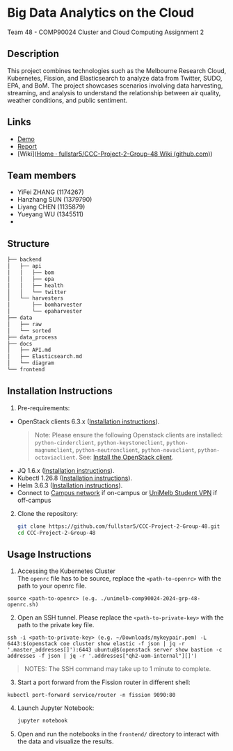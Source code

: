 # Big Data Analytics on the Cloud

Team 48 - COMP90024 Cluster and Cloud Computing Assignment 2 

## Description

This project combines technologies such as the Melbourne Research Cloud, Kubernetes, Fission, and Elasticsearch to analyze data from Twitter, SUDO, EPA, and BoM. The project showcases scenarios involving data harvesting, streaming, and analysis to understand the relationship between air quality, weather conditions, and public sentiment.

## Links

* [Demo]()
* [Report]()
* [Wiki]([Home · fullstar5/CCC-Project-2-Group-48 Wiki (github.com)](https://github.com/fullstar5/CCC-Project-2-Group-48/wiki))

## Team members

* YiFei ZHANG (1174267)
* Hanzhang SUN (1379790)
* Liyang CHEN (1135879)
* Yueyang WU (1345511)
* 

## Structure

```bash
├── backend
│   ├── api
│   │   ├── bom
│   │   ├── epa
│   │   ├── health
│   │   └── twitter
│   └── harvesters
│       ├── bomharvester
│       └── epaharvester
├── data
│   ├── raw
│   └── sorted
├── data_process
├── docs
│   ├── API.md
│   ├── Elasticsearch.md
│   └── diagram
└── frontend

```
## Installation Instructions

1. Pre-requirements:
- OpenStack clients 6.3.x ([Installation instructions](https://docs.openstack.org/newton/user-guide/common/cli-install-openstack-command-line-clients.html)).
  > Note: Please ensure the following Openstack clients are installed: `python-cinderclient`, `python-keystoneclient`, `python-magnumclient`, `python-neutronclient`, `python-novaclient`, `python-octaviaclient`. See: [Install the OpenStack client](https://docs.openstack.org/newton/user-guide/common/cli-install-openstack-command-line-clients.html).
- JQ 1.6.x ([Installation instructions](https://jqlang.github.io/jq/download/)).
- Kubectl 1.26.8 ([Installation instructions](https://kubernetes.io/docs/tasks/tools/)).
- Helm 3.6.3 ([Installation instructions](https://helm.sh/docs/intro/install/)).
- Connect to [Campus network](https://studentit.unimelb.edu.au/wifi-vpn#uniwireless) if on-campus or [UniMelb Student VPN](https://studentit.unimelb.edu.au/wifi-vpn#vpn) if off-campus

2. Clone the repository:
    ```bash
    git clone https://github.com/fullstar5/CCC-Project-2-Group-48.git
    cd CCC-Project-2-Group-48
    ```
## Usage Instructions

1. Accessing the Kubernetes Cluster   
	The ``openrc`` file has to be source, replace the ``<path-to-openrc>`` with the path to your openrc file.
```shell
source <path-to-openrc> (e.g. ./unimelb-comp90024-2024-grp-48-openrc.sh)
```
2. Open an SSH tunnel. 
	Please replace the ``<path-to-private-key>`` with the path to the private key file.
```shell
ssh -i <path-to-private-key> (e.g. ~/Downloads/mykeypair.pem) -L 6443:$(openstack coe cluster show elastic -f json | jq -r '.master_addresses[]'):6443 ubuntu@$(openstack server show bastion -c addresses -f json | jq -r '.addresses["qh2-uom-internal"][]')
```
> NOTES: The SSH command may take up to 1 minute to complete.

3. Start a port forward from the Fission router in different shell:
```
kubectl port-forward service/router -n fission 9090:80
```
4. Launch Jupyter Notebook:
    ```bash
    jupyter notebook
    ```
5. Open and run the notebooks in the `frontend/` directory to interact with the data and visualize the results.

